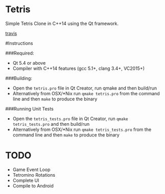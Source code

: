 # Tetris
Simple Tetris Clone in C++14 using the Qt framework.

[travis]("https://travis-ci.org/nlohmann/json.svg?branch=master")

#Instructions


###Required:
- Qt 5.4 or above
- Compiler with C++14 features (gcc 5.1+, clang 3.4+, VC2015+)

###Building:

- Open the `tetris.pro` file in Qt Creator, run qmake and then build/run
- Alternatively from OSX/*Nix run `qmake tetris.pro` from the command line and then `make`
  to produce the binary

###Running Unit Tests

- Open the `tetris_tests.pro` file in Qt Creator, run `qmake tetris_tests.pro` and then build/run
- Alternatively from OSX/*Nix run `qmake tetris_tests.pro` from the command line and then `make`
  to produce the binary


# TODO
- Game Event Loop
- Tetromino Rotations
- Complete UI
- Compile to Android
